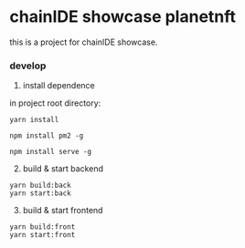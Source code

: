 # chainIDE showcase planetnft

this is a project for chainIDE showcase.

### develop

1. install dependence

in project root directory:

```
yarn install

npm install pm2 -g

npm install serve -g
```

2. build & start backend

```
yarn build:back
yarn start:back
```

3. build & start frontend

```
yarn build:front
yarn start:front
```
